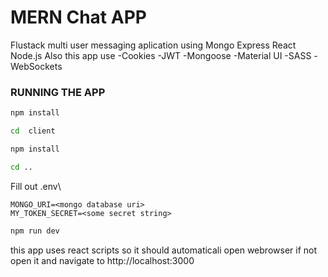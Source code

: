 # MERN Chat APP

Flustack multi user messaging aplication using Mongo Express React Node.js 
Also this app use
-Cookies
-JWT
-Mongoose
-Material UI
-SASS
-WebSockets

### RUNNING THE APP 

```bash or zsh
npm install

cd  client 

npm install 

cd ..

```

Fill out .env\

```
MONGO_URI=<mongo database uri>
MY_TOKEN_SECRET=<some secret string>
```

```bash or zsh
npm run dev

```

this app uses react scripts so it should automaticali open webrowser if not open it and navigate to http://localhost:3000
